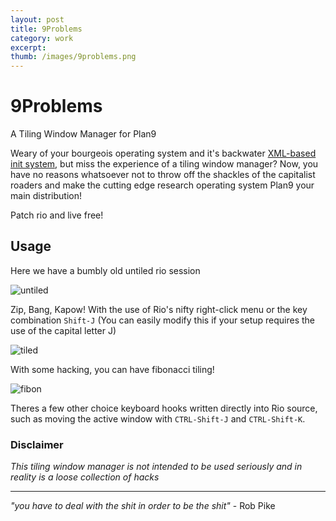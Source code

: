 ```yaml
---
layout: post
title: 9Problems 
category: work
excerpt: 
thumb: /images/9problems.png
---
```


<div class="txt">

9Problems
=========

A Tiling Window Manager for Plan9

Weary of your bourgeois operating system and it's backwater [XML-based init system](http://docstore.mik.ua/orelly/unix3/mac/ch02_01.htm), but miss the experience of a tiling window manager? Now, you have no reasons whatsoever not to throw off the shackles of the capitalist roaders and make the cutting edge research operating system Plan9 your main distribution! 

Patch rio and live free!

## Usage 

Here we have a bumbly old untiled rio session

![untiled](http://i.imgur.com/Kcyoi.png)

Zip, Bang, Kapow! With the use of Rio's nifty right-click menu or the key combination `Shift-J` (You can easily modify this if your setup requires the use of the capital letter J)

![tiled](http://i.imgur.com/x2AaO.png)

With some hacking, you can have fibonacci tiling!

![fibon](http://i.imgur.com/SvkQo.png)

Theres a few other choice keyboard hooks written directly into Rio source, such as moving the active window with `CTRL-Shift-J` and `CTRL-Shift-K`.

### Disclaimer 

_This tiling window manager is not intended to be used seriously and in reality is a loose collection of hacks_ 

***

_"you have to deal with the shit in order to be the shit"_ - Rob Pike

</div>
